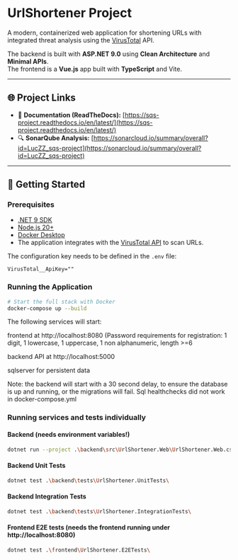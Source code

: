 # UrlShortener Project

A modern, containerized web application for shortening URLs with integrated threat analysis using the [VirusTotal](https://www.virustotal.com/) API.

The backend is built with **ASP.NET 9.0** using **Clean Architecture** and **Minimal APIs**.  
The frontend is a **Vue.js** app built with **TypeScript** and Vite.

---

## 🌐 Project Links

- 📘 **Documentation (ReadTheDocs):** [https://sqs-project.readthedocs.io/en/latest/](https://sqs-project.readthedocs.io/en/latest/)
- 🔍 **SonarQube Analysis:** [https://sonarcloud.io/summary/overall?id=LucZZ_sqs-project](https://sonarcloud.io/summary/overall?id=LucZZ_sqs-project)

---

## 🚀 Getting Started

### Prerequisites
- [.NET 9 SDK](https://dotnet.microsoft.com/)
- [Node.js 20+](https://nodejs.org/)
- [Docker Desktop](https://www.docker.com/products/docker-desktop)
- The application integrates with the [VirusTotal API](https://www.virustotal.com/) to scan URLs.

The configuration key needs to be defined in the `.env` file:

```env
VirusTotal__ApiKey=""
```

### Running the Application

```bash
# Start the full stack with Docker
docker-compose up --build
```
The following services will start:

frontend at http://localhost:8080
(Password requirements for registration: 1 digit, 1 lowercase, 1 uppercase, 1 non alphanumeric, length >=6

backend API at http://localhost:5000

sqlserver for persistent data

Note: the backend will start with a 30 second delay, to ensure the database is up and running, or the migrations will fail. Sql healthchecks did not work in docker-compose.yml

### Running services and tests individually

#### Backend (needs environment variables!)
```bash
dotnet run --project .\backend\src\UrlShortener.Web\UrlShortener.Web.csproj
```

#### Backend Unit Tests
```bash
dotnet test .\backend\tests\UrlShortener.UnitTests\
```

#### Backend Integration Tests
```bash
dotnet test .\backend\tests\UrlShortener.IntegrationTests\
```

#### Frontend E2E tests (needs the frontend running under http://localhost:8080)
```bash
dotnet test .\frontend\UrlShortener.E2ETests\
```
